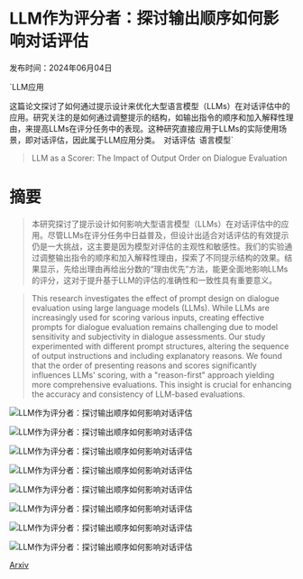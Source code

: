 # LLM作为评分者：探讨输出顺序如何影响对话评估

发布时间：2024年06月04日

`LLM应用

这篇论文探讨了如何通过提示设计来优化大型语言模型（LLMs）在对话评估中的应用。研究关注的是如何通过调整提示的结构，如输出指令的顺序和加入解释性理由，来提高LLMs在评分任务中的表现。这种研究直接应用于LLMs的实际使用场景，即对话评估，因此属于LLM应用分类。` `对话评估` `语言模型`

> LLM as a Scorer: The Impact of Output Order on Dialogue Evaluation

# 摘要

> 本研究探讨了提示设计如何影响大型语言模型（LLMs）在对话评估中的应用。尽管LLMs在评分任务中日益普及，但设计出适合对话评估的有效提示仍是一大挑战，这主要是因为模型对评估的主观性和敏感性。我们的实验通过调整输出指令的顺序和加入解释性理由，探索了不同提示结构的效果。结果显示，先给出理由再给出分数的“理由优先”方法，能更全面地影响LLMs的评分，这对于提升基于LLM的评估的准确性和一致性具有重要意义。

> This research investigates the effect of prompt design on dialogue evaluation using large language models (LLMs). While LLMs are increasingly used for scoring various inputs, creating effective prompts for dialogue evaluation remains challenging due to model sensitivity and subjectivity in dialogue assessments. Our study experimented with different prompt structures, altering the sequence of output instructions and including explanatory reasons. We found that the order of presenting reasons and scores significantly influences LLMs' scoring, with a "reason-first" approach yielding more comprehensive evaluations. This insight is crucial for enhancing the accuracy and consistency of LLM-based evaluations.

![LLM作为评分者：探讨输出顺序如何影响对话评估](../../../paper_images/2406.02863/x1.png)

![LLM作为评分者：探讨输出顺序如何影响对话评估](../../../paper_images/2406.02863/x2.png)

![LLM作为评分者：探讨输出顺序如何影响对话评估](../../../paper_images/2406.02863/x3.png)

![LLM作为评分者：探讨输出顺序如何影响对话评估](../../../paper_images/2406.02863/x4.png)

![LLM作为评分者：探讨输出顺序如何影响对话评估](../../../paper_images/2406.02863/x5.png)

![LLM作为评分者：探讨输出顺序如何影响对话评估](../../../paper_images/2406.02863/x6.png)

![LLM作为评分者：探讨输出顺序如何影响对话评估](../../../paper_images/2406.02863/x7.png)

![LLM作为评分者：探讨输出顺序如何影响对话评估](../../../paper_images/2406.02863/x8.png)

[Arxiv](https://arxiv.org/abs/2406.02863)